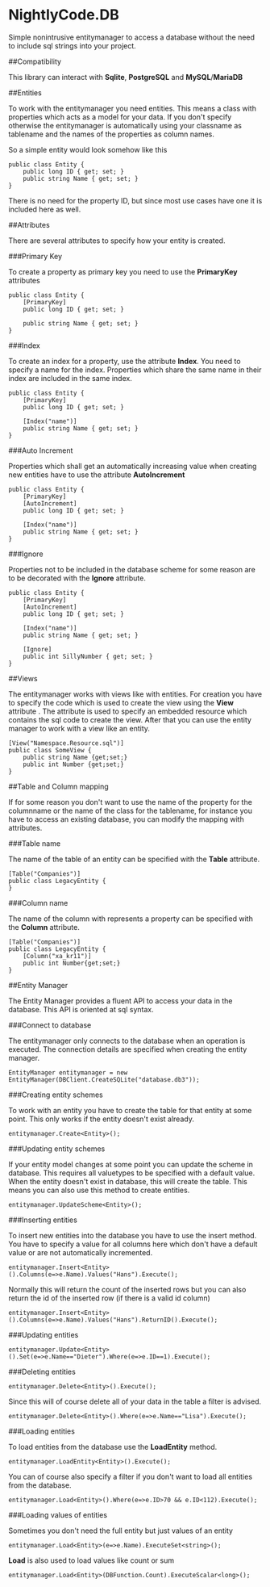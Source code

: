 ﻿# NightlyCode.DB

Simple nonintrusive entitymanager to access a database without the need to include sql strings into your project.

##Compatibility

This library can interact with **Sqlite**, **PostgreSQL** and **MySQL**/**MariaDB**

##Entities

To work with the entitymanager you need entities. This means a class with properties which acts as a model for your data. If you don't specify otherwise the entitymanager is automatically using your classname as tablename and the names of the properties as column names.

So a simple entity would look somehow like this

```
public class Entity {
	public long ID { get; set; }
	public string Name { get; set; }
}
```

There is no need for the property ID, but since most use cases have one it is included here as well.

##Attributes

There are several attributes to specify how your entity is created.

###Primary Key

To create a property as primary key you need to use the **PrimaryKey** attributes

```
public class Entity {
	[PrimaryKey]
	public long ID { get; set; }
	
	public string Name { get; set; }
}
```

###Index

To create an index for a property, use the attribute **Index**. You need to specify a name for the index. Properties which share the same name in their index are included in the same index.

```
public class Entity {
	[PrimaryKey]
	public long ID { get; set; }
	
	[Index("name")]
	public string Name { get; set; }
}
```

###Auto Increment

Properties which shall get an automatically increasing value when creating new entities have to use the attribute **AutoIncrement**

```
public class Entity {
	[PrimaryKey]
	[AutoIncrement]
	public long ID { get; set; }
	
	[Index("name")]
	public string Name { get; set; }
}
```

###Ignore

Properties not to be included in the database scheme for some reason are to be decorated with the **Ignore** attribute.

```
public class Entity {
	[PrimaryKey]
	[AutoIncrement]
	public long ID { get; set; }
	
	[Index("name")]
	public string Name { get; set; }
	
	[Ignore]
	public int SillyNumber { get; set; }
}
```

##Views

The entitymanager works with views like with entities. For creation you have to specify the code which is used to create the view using the **View** attribute . The attribute is used to specify an embedded resource which contains the sql code to create the view. After that you can use the entity manager to work with a view like an entity.

```
[View("Namespace.Resource.sql")]
public class SomeView {
	public string Name {get;set;}
	public int Number {get;set;}
}
```

##Table and Column mapping

If for some reason you don't want to use the name of the property for the columnname or the name of the class for the tablename, for instance you have to access an existing database, you can modify the mapping with attributes.

###Table name

The name of the table of an entity can be specified with the **Table** attribute.

```
[Table("Companies")]
public class LegacyEntity {
}
```

###Column name

The name of the column with represents a property can be specified with the **Column** attribute.

```
[Table("Companies")]
public class LegacyEntity {
	[Column("xa_kr11")]
	public int Number{get;set;}
}
```

##Entity Manager

The Entity Manager provides a fluent API to access your data in the database. This API is oriented at sql syntax.

###Connect to database

The entitymanager only connects to the database when an operation is executed. The connection details are specified when creating the entity manager.

```
EntityManager entitymanager = new EntityManager(DBClient.CreateSQLite("database.db3"));
```

###Creating entity schemes

To work with an entity you have to create the table for that entity at some point. This only works if the entity doesn't exist already.

```
entitymanager.Create<Entity>();
```

###Updating entity schemes

If your entity model changes at some point you can update the scheme in database. This requires all valuetypes to be specified with a default value. When the entity doesn't exist in database, this will create the table. This means you can also use this method to create entities.

```
entitymanager.UpdateScheme<Entity>();
```

###Inserting entities

To insert new entities into the database you have to use the insert method. You have to specify a value for all columns here which don't have a default value or are not automatically incremented.

```
entitymanager.Insert<Entity>().Columns(e=>e.Name).Values("Hans").Execute();
```

Normally this will return the count of the inserted rows but you can also return the id of the inserted row (if there is a valid id column)

```
entitymanager.Insert<Entity>().Columns(e=>e.Name).Values("Hans").ReturnID().Execute();
```

###Updating entities

```
entitymanager.Update<Entity>().Set(e=>e.Name=="Dieter").Where(e=>e.ID==1).Execute();
```

###Deleting entities

```
entitymanager.Delete<Entity>().Execute();
```

Since this will of course delete all of your data in the table a filter is advised.

```
entitymanager.Delete<Entity>().Where(e=>e.Name=="Lisa").Execute();
```

###Loading entities

To load entities from the database use the **LoadEntity** method.

```
entitymanager.LoadEntity<Entity>().Execute();
```

You can of course also specify a filter if you don't want to load all entities from the database.

```
entitymanager.Load<Entity>().Where(e=>e.ID>70 && e.ID<112).Execute();
```

###Loading values of entities

Sometimes you don't need the full entity but just values of an entity

```
entitymanager.Load<Entity>(e=>e.Name).ExecuteSet<string>();
```

**Load** is also used to load values like count or sum

```
entitymanager.Load<Entity>(DBFunction.Count).ExecuteScalar<long>();
```
